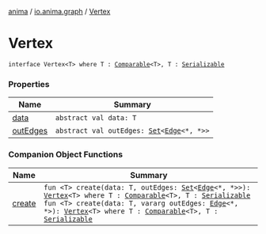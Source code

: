 [anima](../../index.md) / [io.anima.graph](../index.md) / [Vertex](./index.md)

# Vertex

`interface Vertex<T> where T : `[`Comparable`](https://kotlinlang.org/api/latest/jvm/stdlib/kotlin/-comparable/index.html)`<T>, T : `[`Serializable`](https://docs.oracle.com/javase/6/docs/api/java/io/Serializable.html)

### Properties

| Name | Summary |
|---|---|
| [data](data.md) | `abstract val data: T` |
| [outEdges](out-edges.md) | `abstract val outEdges: `[`Set`](https://kotlinlang.org/api/latest/jvm/stdlib/kotlin.collections/-set/index.html)`<`[`Edge`](../-edge/index.md)`<*, *>>` |

### Companion Object Functions

| Name | Summary |
|---|---|
| [create](create.md) | `fun <T> create(data: T, outEdges: `[`Set`](https://kotlinlang.org/api/latest/jvm/stdlib/kotlin.collections/-set/index.html)`<`[`Edge`](../-edge/index.md)`<*, *>>): `[`Vertex`](./index.md)`<T> where T : `[`Comparable`](https://kotlinlang.org/api/latest/jvm/stdlib/kotlin/-comparable/index.html)`<T>, T : `[`Serializable`](https://docs.oracle.com/javase/6/docs/api/java/io/Serializable.html)<br>`fun <T> create(data: T, vararg outEdges: `[`Edge`](../-edge/index.md)`<*, *>): `[`Vertex`](./index.md)`<T> where T : `[`Comparable`](https://kotlinlang.org/api/latest/jvm/stdlib/kotlin/-comparable/index.html)`<T>, T : `[`Serializable`](https://docs.oracle.com/javase/6/docs/api/java/io/Serializable.html) |
